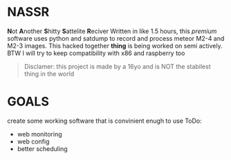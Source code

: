 # NASSR
**N**ot **A**nother **S**hitty **S**attelite **R**eciver
  Written in like 1.5 hours, this _premium_ software uses python and satdump to record and process meteor M2-4 and M2-3 images.
  This hacked together **thing** is being worked on semi actively.
  BTW I will try to keep compatibility with x86 and raspberry too

  > Disclamer: this project is made by a 16yo and is NOT the stabilest thing in the world
# GOALS
  create some working software that is convinient enugh to use
  ToDo:
- web monitoring
- web config
- better scheduling
